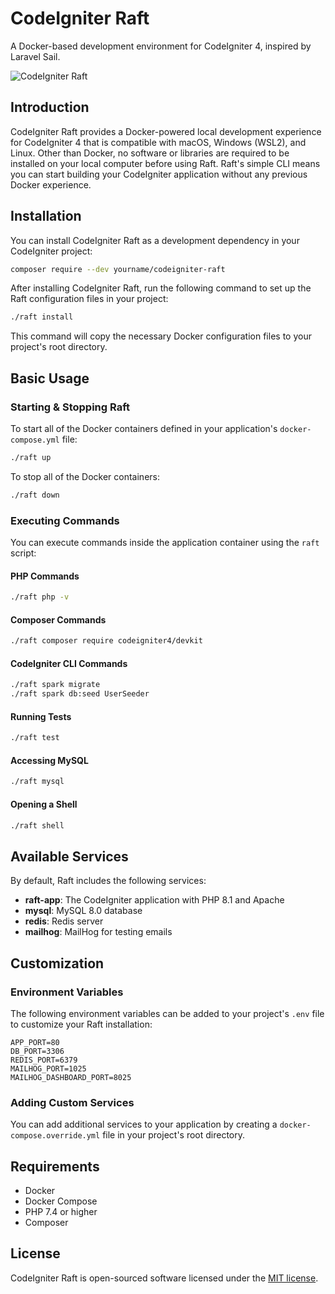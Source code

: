 # CodeIgniter Raft

A Docker-based development environment for CodeIgniter 4, inspired by Laravel Sail.

![CodeIgniter Raft](https://via.placeholder.com/800x200?text=CodeIgniter+Raft)

## Introduction

CodeIgniter Raft provides a Docker-powered local development experience for CodeIgniter 4 that is compatible with macOS, Windows (WSL2), and Linux. Other than Docker, no software or libraries are required to be installed on your local computer before using Raft. Raft's simple CLI means you can start building your CodeIgniter application without any previous Docker experience.

## Installation

You can install CodeIgniter Raft as a development dependency in your CodeIgniter project:

```bash
composer require --dev yourname/codeigniter-raft
```

After installing CodeIgniter Raft, run the following command to set up the Raft configuration files in your project:

```bash
./raft install
```

This command will copy the necessary Docker configuration files to your project's root directory.

## Basic Usage

### Starting & Stopping Raft

To start all of the Docker containers defined in your application's `docker-compose.yml` file:

```bash
./raft up
```

To stop all of the Docker containers:

```bash
./raft down
```

### Executing Commands

You can execute commands inside the application container using the `raft` script:

#### PHP Commands

```bash
./raft php -v
```

#### Composer Commands

```bash
./raft composer require codeigniter4/devkit
```

#### CodeIgniter CLI Commands

```bash
./raft spark migrate
./raft spark db:seed UserSeeder
```

#### Running Tests

```bash
./raft test
```

#### Accessing MySQL

```bash
./raft mysql
```

#### Opening a Shell

```bash
./raft shell
```

## Available Services

By default, Raft includes the following services:

- **raft-app**: The CodeIgniter application with PHP 8.1 and Apache
- **mysql**: MySQL 8.0 database
- **redis**: Redis server
- **mailhog**: MailHog for testing emails

## Customization

### Environment Variables

The following environment variables can be added to your project's `.env` file to customize your Raft installation:

```
APP_PORT=80
DB_PORT=3306
REDIS_PORT=6379
MAILHOG_PORT=1025
MAILHOG_DASHBOARD_PORT=8025
```

### Adding Custom Services

You can add additional services to your application by creating a `docker-compose.override.yml` file in your project's root directory.

## Requirements

- Docker
- Docker Compose
- PHP 7.4 or higher
- Composer

## License

CodeIgniter Raft is open-sourced software licensed under the [MIT license](LICENSE.md).